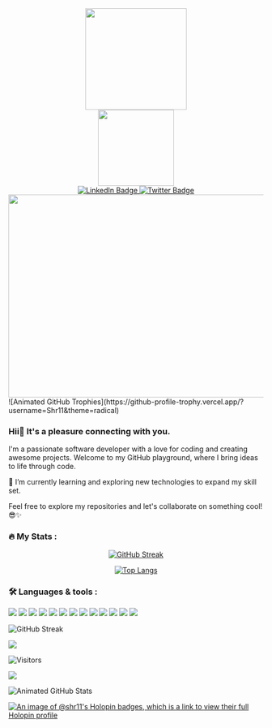 

<!--<div id="header" align="center">
<iframe src="https://giphy.com/embed/ZUy8cKIV8WYiAwBZ8b" width="480" height="480" frameBorder="0" class="giphy-embed" allowFullScreen></iframe><p><a href="https://giphy.com/stickers/ImageUpClub-hello-hi-heylo-ZUy8cKIV8WYiAwBZ8b">via GIPHY</a></p>
</div>-->

<div id="header" align="center">
  <img src="https://media0.giphy.com/media/v1.Y2lkPTc5MGI3NjExdG90N3JnMnY5OWljdjJsaGh4OG1qMzVzMWNjdTBiemowbm41emdzbiZlcD12MV9pbnRlcm5hbF9naWZfYnlfaWQmY3Q9cw/CJMICviHRlROaQw0JS/giphy.gif" width="200" height="200"/>
</div>

<div align="center">
 <img src="https://media0.giphy.com/media/v1.Y2lkPTc5MGI3NjExMHE4NWUwZHlmMnR1djRod3hwaHBodXVqcXByanFpMWd6dmUxdTB3YSZlcD12MV9pbnRlcm5hbF9naWZfYnlfaWQmY3Q9Zw/MYI6NK4JOGpOzOriEg/giphy.gif" width="150" />
</div>

<div id="badges" align="center">
  <a href="https://www.linkedin.com/in/shraddha-sharma-15246a262/">
    <img src="https://img.shields.io/badge/LinkedIn-blue?style=for-the-badge&logo=linkedin&logoColor=white" alt="LinkedIn Badge"/>
  </a>
  <a href="https://twitter.com/Starlynn5285268">
    <img src="https://img.shields.io/badge/Twitter-blue?style=for-the-badge&logo=twitter&logoColor=white" alt="Twitter Badge"/>
  </a>
</div>

<div align="center">
  <img src="https://komarev.com/ghpvc/?username=your-github-username&style=flat-square&color=blue" alt=""/>
</div>



<div align="center">
  <img src="https://media2.giphy.com/media/qPa9vUYCUrx6w/giphy.gif?cid=ecf05e47lsbedi4svarxr8xxrmboeow8yafubl19wo6c53z1&ep=v1_gifs_search&rid=giphy.gif&ct=g" width="600" height="400"/>
</div>
![Animated GitHub Trophies](https://github-profile-trophy.vercel.app/?username=Shr11&theme=radical)


### Hii🙂 It's a pleasure connecting with you. 
I'm a passionate software developer with a love for coding and creating awesome projects. Welcome to my GitHub playground, where I bring ideas to life through code.

🌱 I’m currently learning and exploring new technologies to expand my skill set.

Feel free to explore my repositories and let's collaborate on something cool! 😎✨


### :fire: My Stats :
<div align="center">
  
[![GitHub Streak](http://github-readme-streak-stats.herokuapp.com?user=Shr11&theme=dark&background=000000)](https://git.io/streak-stats)
</div>

<div align="center">

[![Top Langs](https://github-readme-stats.vercel.app/api/top-langs/?username=Shr11&layout=compact&theme=dark)](https://github.com/Shr11/github-readme-stats)
<!-- ERROR [![GitHub Stats](https://github-readme-stats.vercel.app/api?username={Shr11}&theme=blue-green)](https://github.com/Shr11/github-readme-stats)-->

</div>



### 🛠️ Languages & tools :
<div>
<p>
<img src="https://img.shields.io/badge/Python-3776AB?style=for-the-badge&logo=python&logoColor=white" />
<img src="https://img.shields.io/badge/C-00599C?style=for-the-badge&logo=c&logoColor=white" />
<img src="https://img.shields.io/badge/C%2B%2B-00599C?style=for-the-badge&logo=c%2B%2B&logoColor=white" />
<img src="https://img.shields.io/badge/Svelte-4A4A55?style=for-the-badge&logo=svelte&logoColor=FF3E00" />
<img src="https://img.shields.io/badge/Visual_Studio_Code-0078D4?style=for-the-badge&logo=visual%20studio%20code&logoColor=white" />
<img src="https://img.shields.io/badge/MySQL-00000F?style=for-the-badge&logo=mysql&logoColor=white" />
<img src="https://img.shields.io/badge/Kali_Linux-557C94?style=for-the-badge&logo=kali-linux&logoColor=white" />
<img src="https://img.shields.io/badge/Linux-FCC624?style=for-the-badge&logo=linux&logoColor=black" />
<img src="https://img.shields.io/badge/Windows-0078D6?style=for-the-badge&logo=windows&logoColor=white" />
<img src="https://img.shields.io/badge/Shell_Script-121011?style=for-the-badge&logo=gnu-bash&logoColor=white" />
<img src="https://img.shields.io/badge/Powershell-2CA5E0?style=for-the-badge&logo=powershell&logoColor=white" />
<img src="https://img.shields.io/badge/Google_Cloud-4285F4?style=for-the-badge&logo=google-cloud&logoColor=white" />
<img src="https://img.shields.io/badge/GIT-E44C30?style=for-the-badge&logo=git&logoColor=white" />
</p>
</div>


![GitHub Streak](http://github-readme-streak-stats.herokuapp.com?user=Shr11&theme=dark)

![](https://komarev.com/ghpvc/?username=Shr11&color=blue)

![Visitors](https://visitor-badge.glitch.me/badge?page_id=Shr11.Shr11)

![](https://github.com/Shr11/Shr11/blob/output/github-contribution-grid-snake.svg)

![Animated GitHub Stats](https://github-readme-stats.vercel.app/api/?username=Shr11&show_icons=true&theme=radical)





<!--
**Shr11/Shr11** is a ✨ _special_ ✨ repository because its `README.md` (this file) appears on your GitHub profile.
 


Here are some ideas to get you started:

- 🔭 I’m currently working on ...
- 🌱 I’m currently learning ...
- 👯 I’m looking to collaborate on ...
- 🤔 I’m looking for help with ...
- 💬 Ask me about ...
- 📫 How to reach me: ...
- 😄 Pronouns: ...
- ⚡ Fun fact: ...
-->
[![An image of @shr11's Holopin badges, which is a link to view their full Holopin profile](https://holopin.me/shr11)](https://holopin.io/@shr11)
